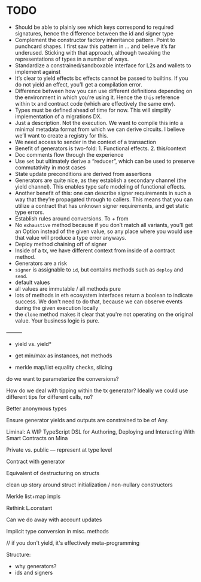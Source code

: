 # TODO

- Should be able to plainly see which keys correspond to required signatures, hence the difference
  between the id and signer type
- Complement the constructor factory inheritance pattern. Point to punchcard shapes. I first saw
  this pattern in … and believe it’s far underused. Sticking with that approach, although tweaking
  the representations of types in a number of ways.
- Standardize a constrained/sandboxable interface for L2s and wallets to implement against
- It’s clear to yield effects bc effects cannot be passed to builtins. If you do not yield an
  effect, you’ll get a compilation error.
- Difference between how you can use different definitions depending on the environment in which
  you’re using it. Hence the `this` reference within tx and contract code (which are effectively the
  same env).
- Types must be defined ahead of time for now. This will simplify implementation of a migrations DX.
- Just a description. Not the execution. We want to compile this into a minimal metadata format from
  which we can derive circuits. I believe we’ll want to create a registry for this.
- We need access to sender in the context of a transaction
- Benefit of generators is two-fold: 1. Functional effects. 2. this/context
- Doc comments flow through the experience
- Use `set` but ultimately derive a “reducer”, which can be used to preserve commutativity in most
  cases
- State update preconditions are derived from assertions
- Generators are quite nice, as they establish a secondary channel (the yield channel). This enables
  type safe modeling of functional effects.
- Another benefit of this: one can describe signer requirements in such a way that they’re
  propagated through to callers. This means that you can utilize a contract that has unknown signer
  requirements, and get static type errors.
- Establish rules around conversions. To + from
- No `exhaustive` method because if you don’t match all variants, you’ll get an Option instead of
  the given value, so any place where you would use that value will produce a type error anyways.
- Deploy method chaining off of signer
- Inside of a tx, we have different context from inside of a contract method.
- Generators are a risk
- `signer` is assignable to `id`, but contains methods such as `deploy` and `send`.
- default values
- all values are immutable / all methods pure
- lots of methods in eth ecosystem interfaces return a boolean to indicate success. We don't need to
  do that, because we can observe events during the given execution locally
- the `clone` method makes it clear that you're not operating on the original value. Your business
  logic is pure.

———

- yield vs. yield*

- get min/max as instances, not methods
- merkle map/list equality checks, slicing

do we want to parameterize the conversions?

How do we deal with tipping within the tx generator? Ideally we could use different tips for
different calls, no?

Better anonymous types

Ensure generator yields and outputs are constrained to be of Any.

Liminal: A WIP TypeScript DSL for Authoring, Deploying and Interacting With Smart Contracts on Mina

Private vs. public –– represent at type level

Contract with generator

Equivalent of destructuring on structs

clean up story around struct initialization / non-nullary constructors

Merkle list+map impls

Rethink L.constant

Can we do away with account updates

Implicit type conversion in misc. methods

<!--

Be consistent about convention around type names/tags/misc.

// trap
// deps
// sign
// event

-->

// if you don't yield, it's effectively meta-programming

Structure:

- why generators?
- ids and signers
